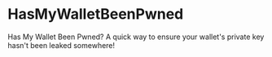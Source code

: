 # HasMyWalletBeenPwned
Has My Wallet Been Pwned? A quick way to ensure your wallet's private key hasn't been leaked somewhere! 

